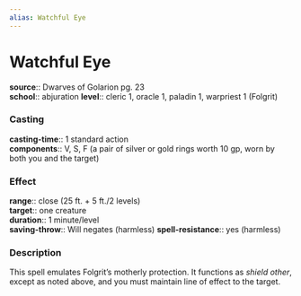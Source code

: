 ```yaml
---
alias: Watchful Eye
---
```


# Watchful Eye 

**source**:: Dwarves of Golarion pg. 23  
**school**:: abjuration
**level**:: cleric 1, oracle 1, paladin 1, warpriest 1 (Folgrit)

### Casting 

**casting-time**:: 1 standard action  
**components**:: V, S, F (a pair of silver or gold rings worth 10 gp, worn by both you and the target)

### Effect 

**range**:: close (25 ft. + 5 ft./2 levels)  
**target**:: one creature  
**duration**:: 1 minute/level  
**saving-throw**:: Will negates (harmless)
**spell-resistance**:: yes (harmless)

### Description 

This spell emulates Folgrit’s motherly protection. It functions as *shield other*, except as noted above, and you must maintain line of effect to the target.
